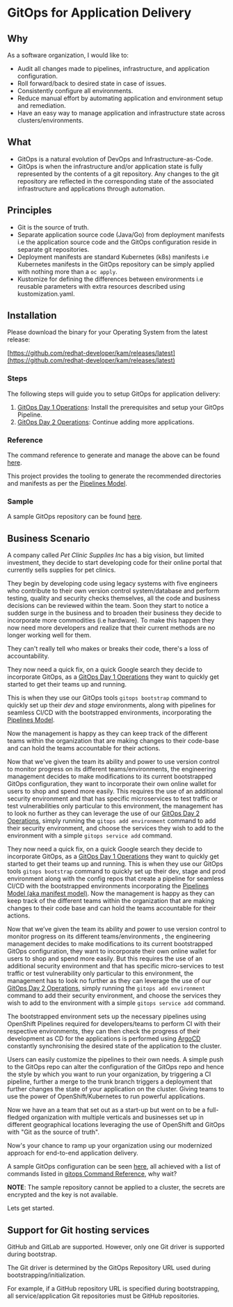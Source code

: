 # GitOps for Application Delivery

## Why

As a software organization, I would like to:

* Audit all changes made to pipelines, infrastructure, and application
  configuration.
* Roll forward/back to desired state in case of issues.
* Consistently configure all environments.
* Reduce manual effort by automating application and environment setup and remediation.
* Have an easy way to manage application and infrastructure state across clusters/environments.

## What

* GitOps is a natural evolution of DevOps and Infrastructure-as-Code.
* GitOps is when the infrastructure and/or application state is fully represented by the contents of a git repository. Any changes to the git repository are reflected in the corresponding state of the associated infrastructure and applications through automation.

## Principles

* Git is the source of truth.
* Separate application source code (Java/Go) from deployment manifests i.e the application source code and the GitOps configuration reside in separate git repositories.
* Deployment manifests are standard Kubernetes (k8s) manifests i.e Kubernetes manifests in the GitOps repository can be simply applied with nothing more than a `oc apply`.
* Kustomize for defining the differences between environments i.e reusable parameters with extra resources described using kustomization.yaml.

## Installation

Please download the binary for your Operating System from the latest release:

[https://github.com/redhat-developer/kam/releases/latest](https://github.com/redhat-developer/kam/releases/latest)

### Steps

The following steps will guide you to setup GitOps for application delivery:

1. [GitOps Day 1 Operations](./journey/day1): Install the prerequisites and setup your GitOps Pipeline.
2. [GitOps Day 2 Operations](./journey/day2): Continue adding more applications.

### Reference

The command reference to generate and manage the above can be found [here](./commands).

This project provides the tooling to generate the recommended directories and manifests as per the [Pipelines Model](./model).

### Sample

A sample GitOps repository can be found [here](https://github.com/redhat-developer/gitops-repo-example).

## Business Scenario

A company called *Pet Clinic Supplies Inc* has a big vision, but limited investment, they decide to start developing code for their online portal that currently sells supplies for pet clinics.

They begin by developing code using legacy systems with five engineers who contribute to their own version control system/database and perform testing, quality and security checks themselves, all the code and business decisions can be reviewed within the team. Soon they start to notice a sudden surge in the business and to broaden their business they decide to incorporate more commodities (i.e hardware). To make this happen they now need more developers and realize that their current methods are no longer working well for them.

They can't really tell who makes or breaks their code, there's a loss of accountability.

They now need a quick fix, on a quick Google search they decide to incorporate GitOps, as a [GitOps Day 1 Operations](./journey/day1) they want to quickly get started to get their teams up and running.

This is when they use our GitOps tools `gitops bootstrap` command to quickly set up their _dev_ and _stage_ environments, along with pipelines for seamless CI/CD with the bootstrapped environments, incorporating the [Pipelines Model](./model).

Now the management is happy as they can keep track of the different teams within the organization that are making changes to their code-base and can hold the teams accountable for their actions.

Now that we've given the team its ability and power to use version control to monitor progress on its different teams/environments, the engineering management decides to make modifications to its current bootstrapped GitOps configuration, they want to incorporate their own online wallet for users to shop and spend more easily. This requires the use of an additional security environment and that has specific microservices to test traffic or test vulnerabilities only particular to this environment, the management has to look no further as they can leverage the use of our [GitOps Day 2 Operations](./journey/day2), simply running the `gitops add environment` command to add their security environment, and choose the services they wish to add to the environment with a simple `gitops service add` command.

They now need a quick fix, on a quick Google search they decide to incorporate GitOps, as a [GitOps Day 1 Operations](./journey/day1) they want to quickly get started to get their teams up and running. This is when they use our GitOps tools `gitops bootstrap` command to quickly set up their dev, stage and prod environment along with the config repos that create a pipeline for seamless CI/CD with the bootstrapped environments incorporating the [Pipelines Model (aka manifest model)](./model). Now the management is happy as they can keep track of the different teams within the organization that are making changes to their code base and can hold the teams accountable for their actions.

Now that we’ve given the team its ability and power to use version control to monitor progress on its different teams/environments , the engineering management decides to make modifications to its current bootstrapped GitOps configuration, they want to incorporate their own online wallet for users to shop and spend more easily. But this requires the use of an additional security environment and that has specific micro-services to test traffic or test vulnerability only particular to this environment, the management has to look no further as they can leverage the use of our [GitOps Day 2 Operations](./journey/day2), simply running the `gitops add environment` command to add their security environment, and choose the services they wish to add to the environment with a simple `gitops service add` command.

The bootstrapped environment sets up the necessary pipelines using OpenShift Pipelines required for developers/teams to perform CI with their respective environments, they can then check the progress of their development as CD for the applications is performed using [ArgoCD](https://argoproj.github.io/argo-cd/) constantly synchronising the desired state of the application to the cluster.

Users can easily customize the pipelines to their own needs. A simple push to the GitOps repo can alter the configuration of the GitOps repo and hence the style by which you want to run your organization, by triggering a CI pipeline, further a merge to the trunk branch triggers a deployment that further changes the state of your application on the cluster. Giving teams to use the power of OpenShift/Kubernetes to run powerful applications.

Now we have an a team that set out as a start-up but went on to be a full-fledged organization with multiple verticals and businesses set up in different geographical locations leveraging the use of OpenShift and GitOps with "Git as the source of truth".

Now's your chance to ramp up your organization using our modernized approach for end-to-end application delivery.

A sample GitOps configuration can be seen [here](https://github.com/redhat-developer/gitops-repo-example), all achieved with a list of commands listed in [gitops Command Reference](./commands), why wait?

**NOTE**: The sample repository cannot be applied to a cluster, the secrets are encrypted and the key is not available.

Lets get started.

## Support for Git hosting services

GitHub and GitLab are supported. However, only one Git driver is supported during bootstrap.

The Git driver is determined by the GitOps Repository URL used during bootstrapping/initialization.

For example, if a GitHub repository URL is specified during bootstrapping, all service/application Git repositories must be GitHub repositories.
